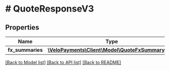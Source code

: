 # # QuoteResponseV3

## Properties

Name | Type | Description | Notes
------------ | ------------- | ------------- | -------------
**fx_summaries** | [**\VeloPayments\Client\Model\QuoteFxSummaryV3[]**](QuoteFxSummaryV3.md) |  | [optional]

[[Back to Model list]](../../README.md#models) [[Back to API list]](../../README.md#endpoints) [[Back to README]](../../README.md)
